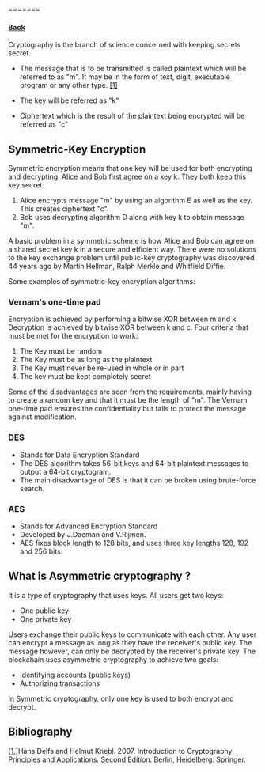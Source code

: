 
=======
#### [Back](./README.md)

Cryptography is the branch of science concerned with keeping secrets secret.

* The message that is to be transmitted is called plaintext which will be referred to as "m". It may be in the form of text, digit, executable program or any other type. [[1]](https://ucalgary-primo.hosted.exlibrisgroup.com/primo-explore/fulldisplay?docid=01UCALG_ALMA51645328230004336&context=L&vid=UCALGARY&lang=en_US&search_scope=ONLINE_ONLY&adaptor=Local%20Search%20Engine&isFrbr=true&tab=everything&query=any,contains,basic%20cryptography&offset=0)

* The key will be referred as "k"
* Ciphertext which is the result of the plaintext being encrypted will be referred as "c"

## Symmetric-Key Encryption
Symmetric encryption means that one key will be used for both encrypting and decrypting. Alice and Bob first agree on a key k. They both keep this key secret.
1. Alice encrypts message "m" by using an algorithm E as well as the key. This creates ciphertext "c". 
2. Bob uses decrypting algorithm D along with key k to obtain message "m".

A basic problem in a symmetric scheme is how Alice and Bob can agree on a shared secret key k in a secure and efficient way. 
There were no solutions to the key exchange problem until public-key cryptography was discovered 44 years ago by Martin Hellman, Ralph Merkle and Whitfield Diffie.

Some examples of symmetric-key encryption algorithms:
### Vernam's one-time pad
 Encryption is achieved by performing a bitwise XOR between m and k. Decryption is achieved by bitwise XOR between k and c.
 Four criteria that must be met for the encryption to work:
 1. The Key must be random
 2. The Key must be as long as the plaintext
 3. The Key must never be re-used in whole or in part
 4. The key must be kept completely secret  

Some of the disadvantages are seen from the requirements, mainly having to create a random key and that it must be the length of "m". 
The Vernam one-time pad ensures the confidentiality but fails to protect the message against modification.
### DES
* Stands for Data Encryption Standard
* The DES algorithm takes 56-bit keys and 64-bit plaintext messages to output a 64-bit cryptogram. 
* The main disadvantage of DES is that it can be broken using brute-force search.  
    
### AES
* Stands for Advanced Encryption Standard
* Developed by J.Daeman and V.Rijmen. 
* AES fixes block length to 128 bits, and uses three key lengths 128, 192 and 256 bits.

## What is Asymmetric cryptography ?
It is a type of cryptography that uses keys. All users get two keys:

* One public key
* One private key

Users exchange their public keys to communicate with each other. Any user can encrypt a message as long as they have the receiver's public key. The message however, can only be decrypted by the receiver's private key. The blockchain uses asymmetric cryptography to achieve two goals:

* Identifying accounts (public keys)
* Authorizing transactions

In Symmetric cryptography, only one key is used to both encrypt and decrypt.

## Bibliography
[[1.]](https://ucalgary-primo.hosted.exlibrisgroup.com/primo-explore/fulldisplay?docid=01UCALG_ALMA51645328230004336&context=L&vid=UCALGARY&lang=en_US&search_scope=ONLINE_ONLY&adaptor=Local%20Search%20Engine&isFrbr=true&tab=everything&query=any,contains,basic%20cryptography&offset=0)Hans Delfs and Helmut Knebl. 2007. Introduction to Cryptography Principles and Applications. Second Edition. Berlin, Heidelberg: Springer.